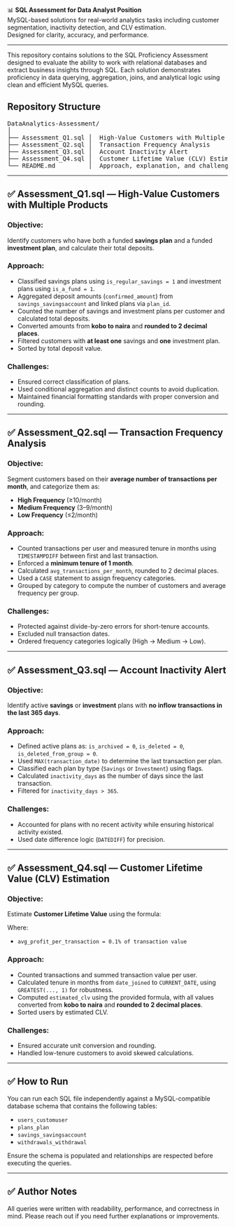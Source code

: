 📊 **SQL Assessment for Data Analyst Position**  
MySQL-based solutions for real-world analytics tasks including customer segmentation, inactivity detection, and CLV estimation.  
Designed for clarity, accuracy, and performance.

---

This repository contains solutions to the SQL Proficiency Assessment designed to evaluate the ability to work with relational databases and extract business insights through SQL. Each solution demonstrates proficiency in data querying, aggregation, joins, and analytical logic using clean and efficient MySQL queries.

## Repository Structure

<pre>
DataAnalytics-Assessment/
│ 
├── Assessment_Q1.sql │  High-Value Customers with Multiple Products 
├── Assessment_Q2.sql │  Transaction Frequency Analysis 
├── Assessment_Q3.sql │  Account Inactivity Alert 
├── Assessment_Q4.sql │  Customer Lifetime Value (CLV) Estimation 
└── README.md         │  Approach, explanation, and challenges </pre>
---

## ✅ Assessment_Q1.sql — High-Value Customers with Multiple Products

### Objective:
Identify customers who have both a funded **savings plan** and a funded **investment plan**, and calculate their total deposits.

### Approach:
- Classified savings plans using `is_regular_savings = 1` and investment plans using `is_a_fund = 1`.
- Aggregated deposit amounts (`confirmed_amount`) from `savings_savingsaccount` and linked plans via `plan_id`.
- Counted the number of savings and investment plans per customer and calculated total deposits.
- Converted amounts from **kobo to naira** and **rounded to 2 decimal places**.
- Filtered customers with **at least one** savings and **one** investment plan.
- Sorted by total deposit value.

### Challenges:
- Ensured correct classification of plans.
- Used conditional aggregation and distinct counts to avoid duplication.
- Maintained financial formatting standards with proper conversion and rounding.

---

## ✅ Assessment_Q2.sql — Transaction Frequency Analysis

### Objective:
Segment customers based on their **average number of transactions per month**, and categorize them as:

- **High Frequency** (≥10/month)
- **Medium Frequency** (3–9/month)
- **Low Frequency** (≤2/month)

### Approach:
- Counted transactions per user and measured tenure in months using `TIMESTAMPDIFF` between first and last transaction.
- Enforced a **minimum tenure of 1 month**.
- Calculated `avg_transactions_per_month`, rounded to 2 decimal places.
- Used a `CASE` statement to assign frequency categories.
- Grouped by category to compute the number of customers and average frequency per group.

### Challenges:
- Protected against divide-by-zero errors for short-tenure accounts.
- Excluded null transaction dates.
- Ordered frequency categories logically (High → Medium → Low).

---

## ✅ Assessment_Q3.sql — Account Inactivity Alert

### Objective:
Identify active **savings** or **investment** plans with **no inflow transactions in the last 365 days**.

### Approach:
- Defined active plans as: `is_archived = 0`, `is_deleted = 0`, `is_deleted_from_group = 0`.
- Used `MAX(transaction_date)` to determine the last transaction per plan.
- Classified each plan by type (`Savings` or `Investment`) using flags.
- Calculated `inactivity_days` as the number of days since the last transaction.
- Filtered for `inactivity_days > 365`.

### Challenges:
- Accounted for plans with no recent activity while ensuring historical activity existed.
- Used date difference logic (`DATEDIFF`) for precision.

---

## ✅ Assessment_Q4.sql — Customer Lifetime Value (CLV) Estimation

### Objective:
Estimate **Customer Lifetime Value** using the formula:


Where:
- `avg_profit_per_transaction = 0.1% of transaction value`

### Approach:
- Counted transactions and summed transaction value per user.
- Calculated tenure in months from `date_joined` to `CURRENT_DATE`, using `GREATEST(..., 1)` for robustness.
- Computed `estimated_clv` using the provided formula, with all values converted from **kobo to naira** and **rounded to 2 decimal places**.
- Sorted users by estimated CLV.

### Challenges:
- Ensured accurate unit conversion and rounding.
- Handled low-tenure customers to avoid skewed calculations.

---

## ✅ How to Run

You can run each SQL file independently against a MySQL-compatible database schema that contains the following tables:

- `users_customuser`
- `plans_plan`
- `savings_savingsaccount`
- `withdrawals_withdrawal`

Ensure the schema is populated and relationships are respected before executing the queries.

---

## ✅ Author Notes

All queries were written with readability, performance, and correctness in mind. Please reach out if you need further explanations or improvements.

